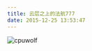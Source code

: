 ```yaml
---
title: 云层之上的法航777
date: 2015-12-25 13:53:47
---
```



![cpuwolf](/images/data/attachment/201512/25/215317a96608tmp84pvqpz.jpg)

